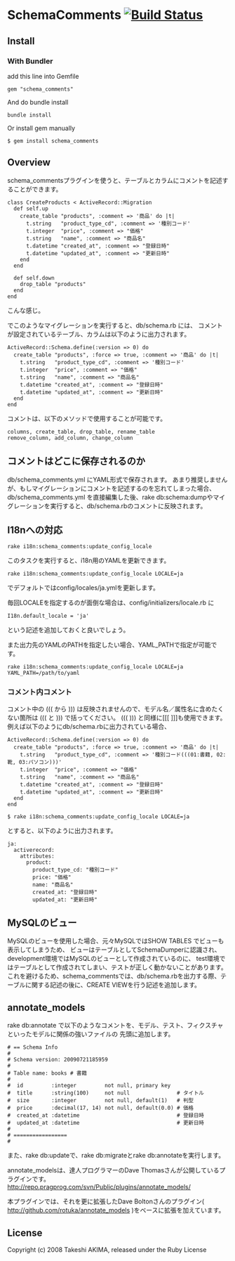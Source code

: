 # SchemaComments  [![Build Status](https://secure.travis-ci.org/akm/schema_comments.png)](http://travis-ci.org/akm/schema_comments)

## Install

### With Bundler
add this line into Gemfile

```
gem "schema_comments"
```

And do bundle install

```
bundle install
```

Or install gem manually

```
$ gem install schema_comments
```


## Overview
schema_commentsプラグインを使うと、テーブルとカラムにコメントを記述することができます。

```
class CreateProducts < ActiveRecord::Migration
  def self.up
    create_table "products", :comment => '商品' do |t|
      t.string   "product_type_cd", :comment => '種別コード'
      t.integer  "price", :comment => "価格"
      t.string   "name", :comment => "商品名"
      t.datetime "created_at", :comment => "登録日時"
      t.datetime "updated_at", :comment => "更新日時"
    end
  end

  def self.down
    drop_table "products"
  end
end
```

こんな感じ。

でこのようなマイグレーションを実行すると、db/schema.rb には、
コメントが設定されているテーブル、カラムは以下のように出力されます。

```
ActiveRecord::Schema.define(:version => 0) do
  create_table "products", :force => true, :comment => '商品' do |t|
    t.string   "product_type_cd", :comment => '種別コード'
    t.integer  "price", :comment => "価格"
    t.string   "name", :comment => "商品名"
    t.datetime "created_at", :comment => "登録日時"
    t.datetime "updated_at", :comment => "更新日時"
  end
end
```

コメントは、以下のメソッドで使用することが可能です。

```
columns, create_table, drop_table, rename_table
remove_column, add_column, change_column
```


## コメントはどこに保存されるのか
db/schema_comments.yml にYAML形式で保存されます。
あまり推奨しませんが、もしマイグレーションにコメントを記述するのを忘れてしまった場合、db/schema_comments.yml
を直接編集した後、rake db:schema:dumpやマイグレーションを実行すると、db/schema.rbのコメントに反映されます。


## I18nへの対応

```
rake i18n:schema_comments:update_config_locale
```

このタスクを実行すると、i18n用のYAMLを更新できます。

```
rake i18n:schema_comments:update_config_locale LOCALE=ja
```

でデフォルトではconfig/locales/ja.ymlを更新します。

毎回LOCALEを指定するのが面倒な場合は、config/initializers/locale.rb に

```
I18n.default_locale = 'ja'
```

という記述を追加しておくと良いでしょう。

また出力先のYAMLのPATHを指定したい場合、YAML_PATHで指定が可能です。

```
rake i18n:schema_comments:update_config_locale LOCALE=ja YAML_PATH=/path/to/yaml
```

### コメント内コメント
コメント中の ((( から ))) は反映されませんので、モデル名／属性名に含めたくない箇所は ((( と ))) で括ってください。
((( ))) と同様に[[[ ]]]も使用できます。
例えば以下のようにdb/schema.rbに出力されている場合、

```
ActiveRecord::Schema.define(:version => 0) do
  create_table "products", :force => true, :comment => '商品' do |t|
    t.string   "product_type_cd", :comment => '種別コード(((01:書籍, 02:靴, 03:パソコン)))'
    t.integer  "price", :comment => "価格"
    t.string   "name", :comment => "商品名"
    t.datetime "created_at", :comment => "登録日時"
    t.datetime "updated_at", :comment => "更新日時"
  end
end
```

```
$ rake i18n:schema_comments:update_config_locale LOCALE=ja
```

とすると、以下のように出力されます。

```
ja:
  activerecord:
    attributes:
      product: 
        product_type_cd: "種別コード"
        price: "価格"
        name: "商品名"
        created_at: "登録日時"
        updated_at: "更新日時"
```



## MySQLのビュー
MySQLのビューを使用した場合、元々MySQLではSHOW TABLES でビューも表示してしまうため、
ビューはテーブルとしてSchemaDumperに認識され、development環境ではMySQLのビューとして作成されているのに、
test環境ではテーブルとして作成されてしまい、テストが正しく動かないことがあります。
これを避けるため、schema_commentsでは、db/schema.rbを出力する際、テーブルに関する記述の後に、CREATE VIEWを行う記述を追加します。


## annotate_models
rake db:annotate で以下のようなコメントを、モデル、テスト、フィクスチャといったモデルに関係の強いファイルの
先頭に追加します。

```
# == Schema Info
# 
# Schema version: 20090721185959
#
# Table name: books # 書籍
#
#  id         :integer         not null, primary key
#  title      :string(100)     not null               # タイトル
#  size       :integer         not null, default(1)   # 判型
#  price      :decimal(17, 14) not null, default(0.0) # 価格
#  created_at :datetime                               # 登録日時
#  updated_at :datetime                               # 更新日時
# 
# =================
# 
```

また、rake db:updateで、rake db:migrateとrake db:annotateを実行します。

annotate_modelsは、達人プログラマーのDave Thomasさんが公開しているプラグインです。
http://repo.pragprog.com/svn/Public/plugins/annotate_models/

本プラグインでは、それを更に拡張したDave Boltonさんのプラグイン(
http://github.com/rotuka/annotate_models )をベースに拡張を加えています。

## License
Copyright (c) 2008 Takeshi AKIMA, released under the Ruby License
